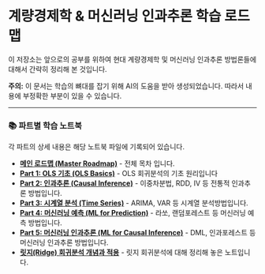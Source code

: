 # 계량경제학 & 머신러닝 인과추론 학습 로드맵

이 저장소는 앞으로의 공부를 위하여 현대 계량경제학 및 머신러닝 인과추론 방법론들에 대해서 간략히 정리해 본 것입니다.

**주의:** 이 문서는 학습의 뼈대를 잡기 위해 AI의 도움을 받아 생성되었습니다. 따라서 내용에 부정확한 부분이 있을 수 있습니다.

---

### 📚 파트별 학습 노트북

각 파트의 상세 내용은 해당 노트북 파일에 기록되어 있습니다.

* **[메인 로드맵 (Master Roadmap)](./계량경제학_로드맵_목차.ipynb)** - 전체 목차 입니다.
* **[Part 1: OLS 기초 (OLS Basics)](./계량경제학_로드맵_파트1.ipynb)** - OLS 회귀분석의 기초 원리입니다
* **[Part 2: 인과추론 (Causal Inference)](./계량경제학_로드맵_파트2.ipynb)** - 이중차분법, RDD, IV 등 전통적 인과추론 방법입니다.
* **[Part 3: 시계열 분석 (Time Series)](./계량경제학_로드맵_파트3.ipynb)** - ARIMA, VAR 등 시계열 분석방법입니다.
* **[Part 4: 머신러닝 예측 (ML for Prediction)](./계량경제학_로드맵_파트4.ipynb)** - 라쏘, 랜덤포레스트 등 머신러닝 예측 방법입니다.
* **[Part 5: 머신러닝 인과추론 (ML for Causal Inference)](./계량경제학_로드맵_파트5.ipynb)** - DML, 인과포레스트 등 머신러닝 인과추론 방법입니다.
* **[릿지(Ridge) 회귀분석 개념과 적용](./릿지_회귀분석.ipynb)** - 릿지 회귀분석에 대해 정리해 놓은 노트입니다.
